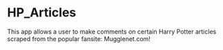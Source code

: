 # HP_Articles
This app allows a user to make comments on certain Harry Potter articles scraped from the popular fansite: Mugglenet.com!
